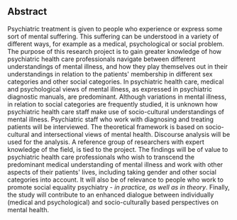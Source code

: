 ## Abstract

Psychiatric treatment is given to people who experience or express some sort of mental suffering. This suffering can be understood in a variety of different ways, for example as a medical, psychological or social problem. The purpose of this research project is to gain greater knowledge of how psychiatric health care professionals navigate between different understandings of mental illness, and how they play themselves out in their understandings in relation to the patients' membership in different sex categories and other social categories. In psychiatric health care, medical and psychological views of mental illness, as expressed in psychiatric diagnostic manuals, are predominant. Although variations in mental illness, in relation to social categories are frequently studied, it is unknown how psychiatric health care staff make use of socio-cultural understandings of mental illness. Psychiatric staff who work with diagnosing and treating patients will be interviewed. The theoretical framework is based on socio-cultural and intersectional views of mental health. Discourse analysis will be used for the analysis. A reference group of researchers with expert knowledge of the field, is tied to the project. The findings will be of value to psychiatric health care professionals who wish to transcend the predominant medical understanding of mental illness and work with other aspects of their patients' lives, including taking gender and other social categories into account. It will also be of relevance to people who work to promote social equality psychiatry - *in practice, as well as in theory*. Finally, the study will contribute to an enhanced dialogue between individually (medical and psychological) and socio-culturally based perspectives on mental health. 
